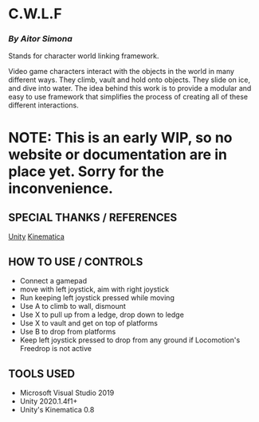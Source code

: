 # C.W.L.F
### *By Aitor Simona*
Stands for character world linking framework.

Video game characters interact with the objects in the world in many different ways. They climb, vault and hold onto objects. They slide on ice, and dive into water. The idea behind this work is to provide a modular and easy to use framework that simplifies the process of creating all of these different interactions.

# NOTE: This is an early WIP, so no website or documentation are in place yet. Sorry for the inconvenience. 

## SPECIAL THANKS / REFERENCES
[Unity](https://unity.com/)
[Kinematica](https://docs.unity3d.com/Packages/com.unity.kinematica@0.8/manual/index.html)

## HOW TO USE / CONTROLS

- Connect a gamepad 
- move with left joystick, aim with right joystick
- Run keeping left joystick pressed while moving
- Use A to climb to wall, dismount
- Use X to pull up from a ledge, drop down to ledge
- Use X to vault and get on top of platforms
- Use B to drop from platforms
- Keep left joystick pressed to drop from any ground if Locomotion's Freedrop is not active

## TOOLS USED

- Microsoft Visual Studio 2019
- Unity 2020.1.4f1+
- Unity's Kinematica 0.8




